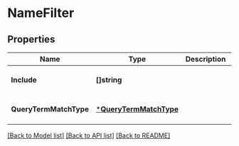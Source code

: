 # NameFilter

## Properties
Name | Type | Description | Notes
------------ | ------------- | ------------- | -------------
**Include** | **[]string** |  | [optional] [default to null]
**QueryTermMatchType** | [***QueryTermMatchType**](QueryTermMatchType.md) |  | [optional] [default to null]

[[Back to Model list]](../README.md#documentation-for-models) [[Back to API list]](../README.md#documentation-for-api-endpoints) [[Back to README]](../README.md)

